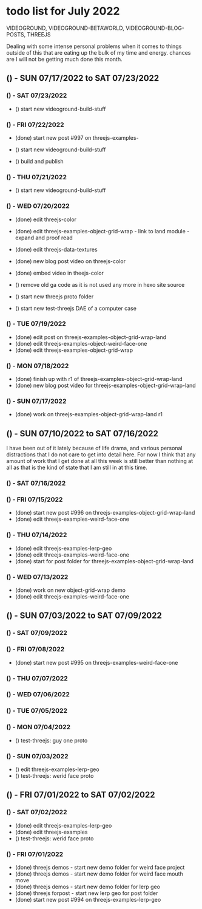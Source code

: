 # todo list for July 2022

VIDEOGROUND, VIDEOGROUND-BETAWORLD, VIDEOGROUND-BLOG-POSTS, THREEJS

Dealing with some intense personal problems when it comes to things outside of this that are eating up the bulk of my time and energy. chances are I will not be getting much done this month.

<!-- ////////// //////////
    WEEK 4
/////////////// ///////-->

## () - SUN 07/17/2022 to  SAT 07/23/2022

### () - SAT 07/23/2022

* () start new videoground-build-stuff

### () - FRI 07/22/2022
* (done) start new post #997 on threejs-examples-

* () start new videoground-build-stuff
* () build and publish

### () - THU 07/21/2022

* () start new videoground-build-stuff

### () - WED 07/20/2022
* (done) edit threejs-color
* (done) edit threejs-examples-object-grid-wrap - link to land module - expand and proof read
* (done) edit threejs-data-textures
* (done) new blog post video on threejs-color
* (done) embed video in theejs-color

* () remove old ga code as it is not used any more in hexo site source


* () start new threejs proto folder
* () start new test-threejs DAE of a computer case

### () - TUE 07/19/2022
* (done) edit post on threejs-examples-object-grid-wrap-land
* (done) edit threejs-examples-object-weird-face-one
* (done) edit threejs-examples-object-grid-wrap

### () - MON 07/18/2022
* (done) finish up with r1 of threejs-examples-object-grid-wrap-land
* (done) new blog post video for threejs-examples-object-grid-wrap-land

### () - SUN 07/17/2022
* (done) work on threejs-examples-object-grid-wrap-land r1

<!-- ////////// //////////
    WEEK 3
/////////////// ///////-->

## () - SUN 07/10/2022 to  SAT 07/16/2022

I have been out of it lately because of life drama, and various personal distractions that I do not care to get into detail here. For now I think that any amount of work that I get done at all this week is still better than nothing at all as that is the kind of state that I am still in at this time.

### () - SAT 07/16/2022

### () - FRI 07/15/2022
* (done) start new post #996 on threejs-examples-object-grid-wrap-land
* (done) edit threejs-examples-weird-face-one

### () - THU 07/14/2022
* (done) edit threejs-examples-lerp-geo
* (done) edit threejs-examples-weird-face-one
* (done) start for post folder for threejs-examples-object-grid-wrap-land

### () - WED 07/13/2022
* (done) work on new object-grid-wrap demo
* (done) edit threejs-examples-weird-face-one

<!-- ////////// //////////
    WEEK 2
/////////////// ///////-->

## () - SUN 07/03/2022 to  SAT 07/09/2022

### () - SAT 07/09/2022

### () - FRI 07/08/2022
* (done) start new post #995 on threejs-examples-weird-face-one

### () - THU 07/07/2022

### () - WED 07/06/2022

### () - TUE 07/05/2022

### () - MON 07/04/2022
* () test-threejs: guy one proto

### () - SUN 07/03/2022
* () edit threejs-examples-lerp-geo
* () test-threejs: werid face proto

<!-- ////////// //////////
    WEEK 1
/////////////// ///////-->

## () - FRI 07/01/2022 to  SAT 07/02/2022

### () - SAT 07/02/2022
* (done) edit threejs-examples-lerp-geo
* (done) edit threejs-examples
* () test-threejs: werid face proto

### () - FRI 07/01/2022
* (done) threejs demos - start new demo folder for weird face project
* (done) threejs demos - start new demo folder for weird face mouth move
* (done) threejs demos - start new demo folder for lerp geo
* (done) threejs forpost - start new lerp geo for post folder
* (done) start new post #994 on threejs-examples-lerp-geo